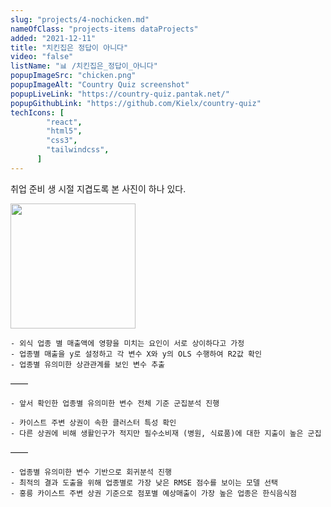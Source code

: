 ```yaml
---
slug: "projects/4-nochicken.md"
nameOfClass: "projects-items dataProjects"
added: "2021-12-11"
title: "치킨집은 정답이 아니다"
video: "false"
listName: "📊 /치킨집은_정답이_아니다"
popupImageSrc: "chicken.png"
popupImageAlt: "Country Quiz screenshot"
popupLiveLink: "https://country-quiz.pantak.net/"
popupGithubLink: "https://github.com/Kielx/country-quiz"
techIcons: [
        "react",
        "html5",
        "css3",
        "tailwindcss",
      ]
---
```


취업 준비 생 시절 지겹도록 본 사진이 하나 있다.  

<div style="display:inline-block;vertical-align:top;">
    <img src="https://boysbeanxious22.netlify.app/jinro.jpeg" height="200px" style="vertical-align:middle;">
</div>


    - 외식 업종 별 매출액에 영향을 미치는 요인이 서로 상이하다고 가정
    - 업종별 매출을 y로 설정하고 각 변수 X와 y의 OLS 수행하여 R2값 확인 
    - 업종별 유의미한 상관관계를 보인 변수 추출
——

    - 앞서 확인한 업종별 유의미한 변수 전체 기준 군집분석 진행 

    - 카이스트 주변 상권이 속한 클러스터 특성 확인
    - 다른 상권에 비해 생활인구가 적지만 필수소비재 (병원, 식료품)에 대한 지출이 높은 군집 
 
——

    - 업종별 유의미한 변수 기반으로 회귀분석 진행 
    - 최적의 결과 도출을 위해 업종별로 가장 낮은 RMSE 점수를 보이는 모델 선택 
    - 홍릉 카이스트 주변 상권 기준으로 점포별 예상매출이 가장 높은 업종은 한식음식점 

